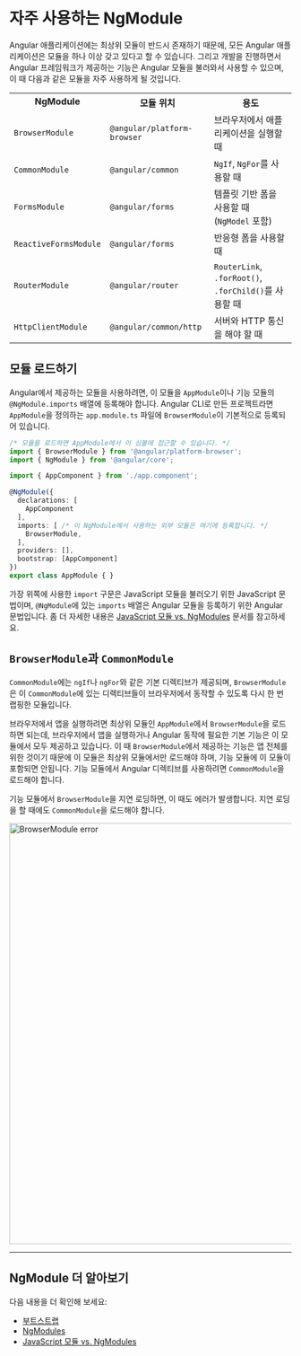 <!--
# Frequently-used modules
-->
# 자주 사용하는 NgModule

<!--
An Angular app needs at least one module that serves as the root module.
As you add features to your app, you can add them in modules.
The following are frequently used Angular modules with examples
of some of the things they contain:
-->
Angular 애플리케이션에는 최상위 모듈이 반드시 존재하기 때문에, 모든 Angular 애플리케이션은 모듈을 하나 이상 갖고 있다고 할 수 있습니다.
그리고 개발을 진행하면서 Angular 프레임워크가 제공하는 기능은 Angular 모듈을 불러와서 사용할 수 있으며, 이 때 다음과 같은 모듈을 자주 사용하게 될 것입니다.


<table>

 <tr>
   <th style="vertical-align: top">
     NgModule
   </th>

   <th style="vertical-align: top">
     <!--
     Import it from
     -->
     모듈 위치
   </th>

   <th style="vertical-align: top">
     <!--
     Why you use it
     -->
     용도
   </th>
 </tr>

 <tr>
   <td><code>BrowserModule</code></td>
   <td><code>@angular/platform-browser</code></td>
   <!--
   <td>When you want to run your app in a browser</td>
   -->
   <td>브라우저에서 애플리케이션을 실행할 때</td>
 </tr>

 <tr>
   <td><code>CommonModule</code></td>
   <td><code>@angular/common</code></td>
   <!--
   <td>When you want to use <code>NgIf</code>, <code>NgFor</code></td>
   -->
   <td><code>NgIf</code>, <code>NgFor</code>를 사용할 때</td>
 </tr>

 <tr>
   <td><code>FormsModule</code></td>
   <td><code>@angular/forms</code></td>
   <!--
   <td>When you want to build template driven forms (includes <code>NgModel</code>)</td>
   -->
   <td>템플릿 기반 폼을 사용할 때 (<code>NgModel</code> 포함)</td>
 </tr>

 <tr>
   <td><code>ReactiveFormsModule</code></td>
   <td><code>@angular/forms</code></td>
   <!--
   <td>When you want to build reactive forms</td>
   -->
   <td>반응형 폼을 사용할 때</td>
 </tr>

 <tr>
   <td><code>RouterModule</code></td>
   <td><code>@angular/router</code></td>
   <!--
   <td>When you want to use <code>RouterLink</code>, <code>.forRoot()</code>, and <code>.forChild()</code></td>
   -->
   <td><code>RouterLink</code>, <code>.forRoot()</code>, <code>.forChild()</code>를 사용할 때</td>
 </tr>

 <tr>
   <td><code>HttpClientModule</code></td>
   <td><code>@angular/common/http</code></td>
   <!--
   <td>When you want to talk to a server</td>
   -->
   <td>서버와 HTTP 통신을 해야 할 때</td>
 </tr>

</table>

<!--
## Importing modules
-->
## 모듈 로드하기

<!--
When you use these Angular modules, import them in `AppModule`,
or your feature module as appropriate, and list them in the `@NgModule`
`imports` array. For example, in the basic app generated by the [Angular CLI](cli),
`BrowserModule` is the first import at the top of the `AppModule`,
`app.module.ts`.
-->
Angular에서 제공하는 모듈을 사용하려면, 이 모듈을 `AppModule`이나 기능 모듈의 `@NgModule.imports` 배열에 등록해야 합니다. Angular CLI로 만든 프로젝트라면 `AppModule`을 정의하는 `app.module.ts` 파일에 `BrowserModule`이 기본적으로 등록되어 있습니다.

<!--
```typescript
/* import modules so that AppModule can access them */
import { BrowserModule } from '@angular/platform-browser';
import { NgModule } from '@angular/core';

import { AppComponent } from './app.component';

@NgModule({
  declarations: [
    AppComponent
  ],
  imports: [ /* add modules here so Angular knows to use them */
    BrowserModule,
  ],
  providers: [],
  bootstrap: [AppComponent]
})
export class AppModule { }
```
-->
```typescript
/* 모듈을 로드하면 AppModule에서 이 심볼에 접근할 수 있습니다. */
import { BrowserModule } from '@angular/platform-browser';
import { NgModule } from '@angular/core';

import { AppComponent } from './app.component';

@NgModule({
  declarations: [
    AppComponent
  ],
  imports: [ /* 이 NgModule에서 사용하는 외부 모듈은 여기에 등록합니다. */
    BrowserModule,
  ],
  providers: [],
  bootstrap: [AppComponent]
})
export class AppModule { }
```

<!--
The imports at the top of the array are JavaScript import statements
while the `imports` array within `@NgModule` is Angular specific.
For more information on the difference, see [JavaScript Modules vs. NgModules](guide/ngmodule-vs-jsmodule).
-->
가장 위쪽에 사용한 `import` 구문은 JavaScript 모듈을 불러오기 위한 JavaScript 문법이며,
`@NgModule`에 있는 `imports` 배열은 Angular 모듈을 등록하기 위한 Angular 문법입니다.
좀 더 자세한 내용은 [JavaScript 모듈 vs. NgModules](guide/ngmodule-vs-jsmodule) 문서를 참고하세요.

<!--
## `BrowserModule` and `CommonModule`
-->
## `BrowserModule`과 `CommonModule`

<!--
`BrowserModule` imports `CommonModule`, which contributes many common
directives such as `ngIf` and `ngFor`. Additionally, `BrowserModule`
re-exports `CommonModule` making all of its directives available
to any module that imports `BrowserModule`.
-->
`CommonModule`에는 `ngIf`나 `ngFor`와 같은 기본 디렉티브가 제공되며, `BrowserModule`은 이 `CommonModule`에 있는 디렉티브들이 브라우저에서 동작할 수 있도록 다시 한 번 랩핑한 모듈입니다.

<!--
For apps that run in the browser, import `BrowserModule` in the
root `AppModule` because it provides services that are essential
to launch and run a browser app. `BrowserModule`’s providers
are for the whole app so it should only be in the root module,
not in feature modules. Feature modules only need the common
directives in `CommonModule`; they don’t need to re-install app-wide providers.
-->
브라우저에서 앱을 실행하려면 최상위 모듈인 `AppModule`에서 `BrowserModule`을 로드하면 되는데, 브라우저에서 앱을 실행하거나 Angular 동작에 필요한 기본 기능은 이 모듈에서 모두 제공하고 있습니다. 이 때 `BrowserModule`에서 제공하는 기능은 앱 전체를 위한 것이기 때문에 이 모듈은 최상위 모듈에서만 로드해야 하며, 기능 모듈에 이 모듈이 포함되면 안됩니다. 기능 모듈에서 Angular 디렉티브를 사용하려면 `CommonModule`을 로드해야 합니다.

<!--
If you do import `BrowserModule` into a lazy loaded feature module,
Angular returns an error telling you to use `CommonModule` instead.
-->
기능 모듈에서 `BrowserModule`을 지연 로딩하면, 이 때도 에러가 발생합니다. 지연 로딩을 할 때에도 `CommonModule`을 로드해야 합니다.

<div class="lightbox">
  <img src="generated/images/guide/frequent-ngmodules/browser-module-error.gif" width=750 alt="BrowserModule error">
</div>

<hr />


<!--
## More on NgModules
-->
## NgModule 더 알아보기

<!--
You may also be interested in the following:
* [Bootstrapping](guide/bootstrapping).
* [NgModules](guide/ngmodules).
* [JavaScript Modules vs. NgModules](guide/ngmodule-vs-jsmodule).
-->
다음 내용을 더 확인해 보세요:
* [부트스트랩](guide/bootstrapping)
* [NgModules](guide/ngmodules)
* [JavaScript 모듈 vs. NgModules](guide/ngmodule-vs-jsmodule)
